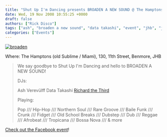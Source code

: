 ```yaml
---
title: "Shut Up I'm Dancing presents BROADEN A NEW SOUND @ The Hamptons (JHB)"
date: Wed, 19 Nov 2008 10:55:25 +0000
draft: false
authors: ["Rick Disco"]
tags: ["ash", "broaden a new sound", "data takashi", "event", "jhb", "johannesburg", "richard the third", "shut up im dancing", "the hamptons", "verevulff"]
categories: ["Events"]
---
```


[![](/wp-content/uploads/2008/11/broaden.jpg "broaden")](/wp-content/uploads/2008/11/broaden.jpg)

Where: The Hamptons (old Sublime / Miami), 130, 11th Street, Benmore, JHB

> We say goodbye to Shut Up I'm Dancing and hello to BROADEN A NEW SOUND!
>
> DJs:
>
> Ash Verevülff Data Takashi [Richard the Third](/artists/richard-the-third/ "Richard The Third")
>
> Playing:
>
> Pop /// Hip-Hop /// Northern Soul /// Rare Groove /// Baile Funk /// Crunk /// Fidget /// Old School Breaks /// Dubstep /// Dub /// Reggae /// Afrobeat /// Tropicana /// Bossa Nova /// & more

[Check out the Facebook event](http://www.facebook.com/event.php?eid=35470158623 "Facebook Event")!

